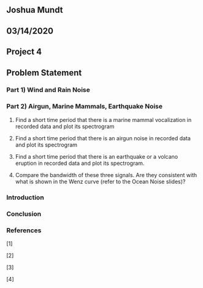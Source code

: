 ## Joshua Mundt
## 03/14/2020
## Project 4


## Problem Statement 

### Part 1) Wind and Rain Noise

### Part 2) Airgun, Marine Mammals, Earthquake Noise

1.	Find a short time period that there is a marine mammal vocalization in recorded data and plot its spectrogram

2.	Find a short time period that there is an airgun noise in recorded data and plot its spectrogram

3.	Find a short time period that there is an earthquake or a volcano eruption in recorded data and plot its spectrogram.

4.	Compare the bandwidth of these three signals. Are they consistent with what is shown in the Wenz curve (refer to the Ocean Noise slides)?

### Introduction


### Conclusion

### References

[1]

[2]

[3]

[4]
